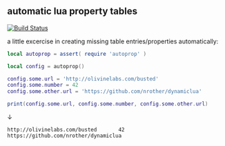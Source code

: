 automatic lua property tables
-----------------------------

[![Build Status](https://travis-ci.org/d-led/automatic-lua-property-tables.svg?branch=master)](https://travis-ci.org/d-led/automatic-lua-property-tables)

a little excercise in creating missing table entries/properties automatically:

```lua
local autoprop = assert( require 'autoprop' )

local config = autoprop()

config.some.url = 'http://olivinelabs.com/busted'
config.some.number = 42
config.some.other.url = 'https://github.com/nrother/dynamiclua'

print(config.some.url, config.some.number, config.some.other.url)
```
&darr;
```
http://olivinelabs.com/busted       42      https://github.com/nrother/dynamiclua
```
